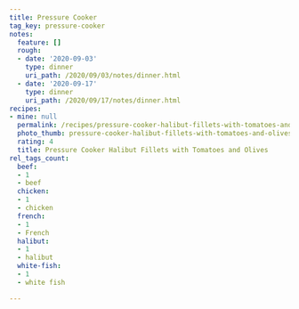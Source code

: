 ```yaml
---
title: Pressure Cooker
tag_key: pressure-cooker
notes:
  feature: []
  rough:
  - date: '2020-09-03'
    type: dinner
    uri_path: /2020/09/03/notes/dinner.html
  - date: '2020-09-17'
    type: dinner
    uri_path: /2020/09/17/notes/dinner.html
recipes:
- mine: null
  permalink: /recipes/pressure-cooker-halibut-fillets-with-tomatoes-and-olives
  photo_thumb: pressure-cooker-halibut-fillets-with-tomatoes-and-olives-thumb.jpg
  rating: 4
  title: Pressure Cooker Halibut Fillets with Tomatoes and Olives
rel_tags_count:
  beef:
  - 1
  - beef
  chicken:
  - 1
  - chicken
  french:
  - 1
  - French
  halibut:
  - 1
  - halibut
  white-fish:
  - 1
  - white fish

---
```


